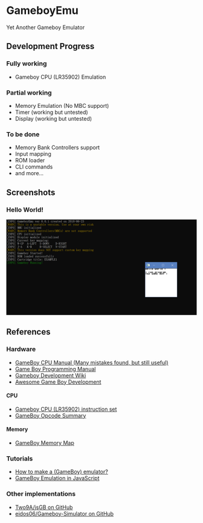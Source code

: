 # GameboyEmu

Yet Another Gameboy Emulator

<!-- Object Oriented Programming Course Project, SSE, Tongji University, 2018. -->

## Development Progress

### Fully working

* Gameboy CPU (LR35902) Emulation

### Partial working

* Memory Emulation (No MBC support)
* Timer (working but untested)
* Display (working but untested)

### To be done

* Memory Bank Controllers support
* Input mapping
* ROM loader
* CLI commands
* and more...

## Screenshots

### Hello World!

![Hello World Screenshot](/screenshots/helloworld.png)

## References

### Hardware

* [GameBoy CPU Manual (Many mistakes found, but still useful)](http://marc.rawer.de/Gameboy/Docs/GBCPUman.pdf)
* [Game Boy Programming Manual](https://archive.org/download/GameBoyProgManVer1.1/GameBoyProgManVer1.1.pdf)
* [Gameboy Development Wiki](http://gbdev.gg8.se/wiki/articles/Main_Page)
* [Awesome Game Boy Development](https://github.com/avivace/awesome-gbdev)

#### CPU

* [Gameboy CPU (LR35902) instruction set](http://pastraiser.com/cpu/gameboy/gameboy_opcodes.html)
* [GameBoy Opcode Summary](http://www.devrs.com/gb/files/opcodes.html)

#### Memory

* [GameBoy Memory Map](http://gameboy.mongenel.com/dmg/asmmemmap.html)

### Tutorials

* [How to make a (GameBoy) emulator?](https://www.cl.cam.ac.uk/~pv273/slides/emulation.pdf)
* [GameBoy Emulation in JavaScript](http://imrannazar.com/GameBoy-Emulation-in-JavaScript%3a-The-CPU)

### Other implementations

* [Two9A/jsGB on GitHub](https://github.com/Two9A/jsGB)
* [eidos06/Gameboy-Simulator on GitHub](https://github.com/eidos06/Gameboy-Simulator)
